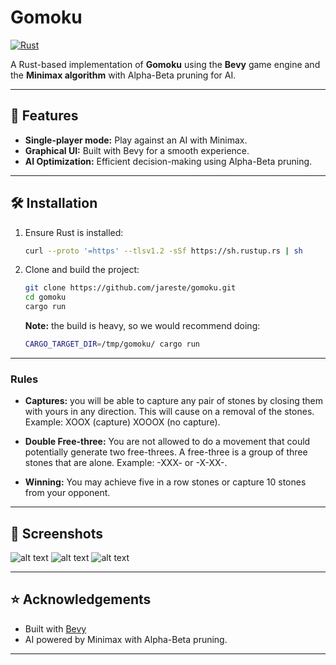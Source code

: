 
# Gomoku

[![Rust](https://img.shields.io/badge/Rust-1.65%2B-orange)](https://www.rust-lang.org/)

A Rust-based implementation of **Gomoku** using the **Bevy** game engine and the **Minimax algorithm** with Alpha-Beta pruning for AI.

---

## 🚀 Features

- **Single-player mode:** Play against an AI with Minimax.
- **Graphical UI:** Built with Bevy for a smooth experience.
- **AI Optimization:** Efficient decision-making using Alpha-Beta pruning.

---

## 🛠 Installation

1. Ensure Rust is installed:
   ```bash
   curl --proto '=https' --tlsv1.2 -sSf https://sh.rustup.rs | sh
   ```
2. Clone and build the project:
   ```bash
   git clone https://github.com/jareste/gomoku.git
   cd gomoku
   cargo run
   ```
   **Note:** the build is heavy, so we would recommend doing:
   ```bash
   CARGO_TARGET_DIR=/tmp/gomoku/ cargo run

---

### Rules
- **Captures:** you will be able to capture any pair of stones by closing them with yours in
  any direction. This will cause on a removal of the stones. Example: XOOX (capture) XOOOX (no capture).

- **Double Free-three:** You are not allowed to do a movement that could potentially generate
  two free-threes. A free-three is a group of three stones that are alone. Example: -XXX- or -X-XX-.

- **Winning:** You may achieve five in a row stones or capture 10 stones from your opponent.


---

## 📸 Screenshots

![alt text](images/menu.png)
![alt text](images/game.png)
![alt text](images/game2.png)

---

## ⭐ Acknowledgements

- Built with [Bevy](https://bevyengine.org/)
- AI powered by Minimax with Alpha-Beta pruning.

---
